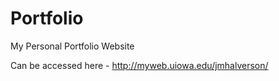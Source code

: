# Portfolio
My Personal Portfolio Website

Can be accessed here - http://myweb.uiowa.edu/jmhalverson/
